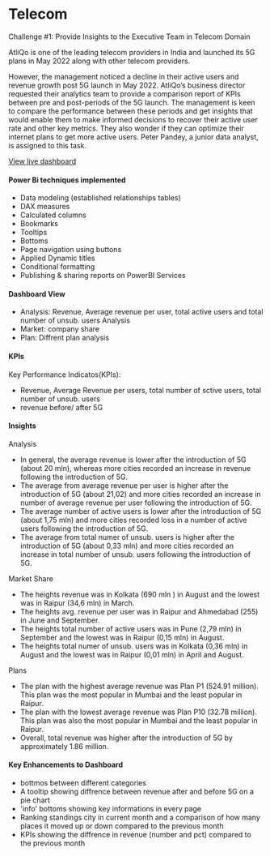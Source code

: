 
# Telecom

Challenge #1: Provide Insights to the Executive Team in Telecom Domain

AtliQo is one of the leading telecom providers in India and launched its 5G plans in May 2022 along with other telecom providers.

However, the management noticed a decline in their active users and revenue growth post 5G launch in May 2022. AtliQo’s business director requested their analytics team to provide a comparison report of KPIs between pre and post-periods of the 5G launch. The management is keen to compare the performance between these periods and get insights that would enable them to make informed decisions to recover their active user rate and other key metrics. They also wonder if they can optimize their internet plans to get more active users.  Peter Pandey, a junior data analyst, is assigned to this task.

[View live dashboard](https://app.powerbi.com/view?r=eyJrIjoiM2NlOGVlODEtZDkwMC00OTc1LTk3MWEtMWU5MjgxY2M0ZTI0IiwidCI6IjNkZmU5YWI2LTgxYmYtNDkxYy1iNjcwLTAxYzgyNGEwOWUxOSJ9)

#### Power Bi techniques implemented

- Data modeling (established relationships tables)
- DAX measures
- Calculated columns
- Bookmarks
- Tooltips
- Bottoms
- Page navigation using buttons
- Applied Dynamic titles
- Conditional formatting 
- Publishing & sharing reports on PowerBI Services
#### Dashboard View

- Analysis: Revenue, Average revenue per user, total active users and total number of unsub. users Analysis  
- Market: company share
- Plan: Diffrent plan analysis


#### KPIs
Key Performance Indicatos(KPIs):


- Revenue, Average Revenue per users, total number of sctive users, total number of unsub. users
- revenue before/ after 5G


#### Insights
Analysis

- In general, the average revenue is lower after the introduction of 5G (about 20 mln), whereas more cities recorded an increase in revenue following the introduction of 5G.
- The average from average revenue per user is higher after the introduction of 5G (about 21,02) and more cities recorded an increase in number of average revenue per user following the introduction of 5G.
- The average number of active users is lower after the introduction of 5G (about 1,75 mln) and  more cities recorded loss in a number of active users following the introduction of 5G.
- The average from total numer of unsub. users is higher after the introduction of 5G (about 0,33 mln) and more cities recorded an increase in total number of unsub. users following the introduction of 5G.

Market Share

- The heights revenue was in Kolkata (690 mln ) in August and the lowest was in Raipur (34,6 mln) in March.
- The heights avg. revenue per user was in Raipur and Ahmedabad (255) in June and September.
- The heights total number of active users was in Pune (2,79 mln) in September and the lowest was in Raipur (0,15 mln) in August.
- The heights total numer of unsub. users was in Kolkata (0,36 mln) in August and the lowest was in Raipur (0,01 mln) in April and August.

Plans

- The plan with the highest average revenue was Plan P1 (524.91 million). This plan was the most popular in Mumbai and the least popular in Raipur.
- The plan with the lowest average revenue was Plan P10 (32.78 million). This plan was also the most popular in Mumbai and the least popular in Raipur.
- Overall, total revenue was higher after the introduction of 5G by approximately 1.86 million.
#### Key Enhancements to Dashboard

- bottmos between different categories
- A tooltip showing diffrence between revenue after and before 5G on a pie chart
- 'info' bottoms showing key informations in every page
- Ranking standings city in current month and a comparison of how many places it moved up or down compared to the previous month
- KPIs showing the diffrence in revenue (number and pct) compared to the previous month
